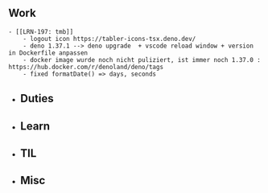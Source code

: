 ## Work
	- [[LRN-197: tmb]]
		- logout icon https://tabler-icons-tsx.deno.dev/
		- deno 1.37.1 --> deno upgrade  + vscode reload window + version in Dockerfile anpassen
		- docker image wurde noch nicht puliziert, ist immer noch 1.37.0 : https://hub.docker.com/r/denoland/deno/tags
		- fixed formatDate() => days, seconds
- ## Duties
- ## Learn
- ## TIL
- ## Misc